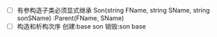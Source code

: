 * [ ] 有参构造子类必须显式继承  Son(string FName, string SName, string sonSName) :Parent(FName, SName)
* [ ] 构造和析构次序   创建:base son     销毁:son base
